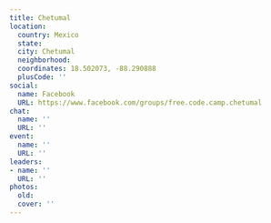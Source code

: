 ```yaml
---
title: Chetumal
location:
  country: Mexico
  state: 
  city: Chetumal
  neighborhood: 
  coordinates: 18.502073, -88.290888
  plusCode: ''
social:
  name: Facebook
  URL: https://www.facebook.com/groups/free.code.camp.chetumal
chat:
  name: ''
  URL: ''
event:
  name: ''
  URL: ''
leaders:
- name: ''
  URL: ''
photos:
  old: 
  cover: ''
---
```

